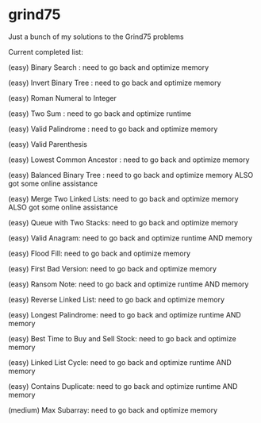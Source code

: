 # grind75
Just a bunch of my solutions to the Grind75 problems

Current completed list:

(easy) Binary Search : need to go back and optimize memory

(easy) Invert Binary Tree : need to go back and optimize memory

(easy) Roman Numeral to Integer

(easy) Two Sum : need to go back and optimize runtime

(easy) Valid Palindrome : need to go back and optimize memory

(easy) Valid Parenthesis

(easy) Lowest Common Ancestor : need to go back and optimize memory

(easy) Balanced Binary Tree : need to go back and optimize memory ALSO got some online assistance 

(easy) Merge Two Linked Lists: need to go back and optimize memory ALSO got some online assistance

(easy) Queue with Two Stacks: need to go back and optimize memory

(easy) Valid Anagram: need to go back and optimize runtime AND memory

(easy) Flood Fill: need to go back and optimize memory

(easy) First Bad Version: need to go back and optimize memory

(easy) Ransom Note: need to go back and optimize runtime AND memory

(easy) Reverse Linked List: need to go back and optimize memory

(easy) Longest Palindrome: need to go back and optimize runtime AND memory

(easy) Best Time to Buy and Sell Stock: need to go back and optimize memory

(easy) Linked List Cycle: need to go back and optimize runtime AND memory

(easy) Contains Duplicate: need to go back and optimize runtime AND memory

(medium) Max Subarray: need to go back and optimize memory
